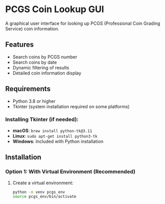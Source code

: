 # PCGS Coin Lookup GUI

A graphical user interface for looking up PCGS (Professional Coin Grading Service) coin information.

## Features
- Search coins by PCGS number
- Search coins by date
- Dynamic filtering of results
- Detailed coin information display

## Requirements
- Python 3.8 or higher
- Tkinter (system installation required on some platforms)

### Installing Tkinter (if needed):
- **macOS**: `brew install python-tk@3.11`
- **Linux**: `sudo apt-get install python3-tk`
- **Windows**: Included with Python installation

## Installation

### Option 1: With Virtual Environment (Recommended)

1. Create a virtual environment:
   ```bash
   python -m venv pcgs_env
   source pcgs_env/bin/activate
   ```
